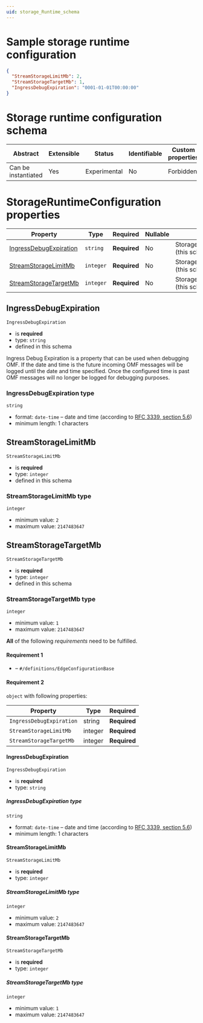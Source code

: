 ```yaml
---
uid: storage_Runtime_schema
---
```


# Sample storage runtime configuration

```json
{
  "StreamStorageLimitMb": 2,
  "StreamStorageTargetMb": 1,
  "IngressDebugExpiration": "0001-01-01T00:00:00"
}
```

# Storage runtime configuration schema

| Abstract            | Extensible | Status       | Identifiable | Custom properties | Additional properties | Defined in                                                 |
| ------------------- | ---------- | ------------ | ------------ | ----------------- | --------------------- | ---------------------------------------------------------- |
| Can be instantiated | Yes        | Experimental | No           | Forbidden         | Forbidden             | [Storage_Runtime_schema.json](Storage_Runtime_schema.json) |

# StorageRuntimeConfiguration properties

| Property                                          | Type      | Required     | Nullable | Defined by                                |
| ------------------------------------------------- | --------- | ------------ | -------- | ----------------------------------------- |
| [IngressDebugExpiration](#ingressdebugexpiration) | `string`  | **Required** | No       | StorageRuntimeConfiguration (this schema) |
| [StreamStorageLimitMb](#streamstoragelimitmb)     | `integer` | **Required** | No       | StorageRuntimeConfiguration (this schema) |
| [StreamStorageTargetMb](#streamstoragetargetmb)   | `integer` | **Required** | No       | StorageRuntimeConfiguration (this schema) |

## IngressDebugExpiration

`IngressDebugExpiration`

- is **required**
- type: `string`
- defined in this schema

Ingress Debug Expiration is a property that can be used when debugging OMF. If the date and time is the future incoming OMF messages will be logged until the date and time specified. Once the configured time is past OMF messages will no longer be logged for debugging purposes.

### IngressDebugExpiration type

`string`

- format: `date-time` – date and time (according to [RFC 3339, section 5.6](http://tools.ietf.org/html/rfc3339))
- minimum length: 1 characters

## StreamStorageLimitMb

`StreamStorageLimitMb`

- is **required**
- type: `integer`
- defined in this schema

### StreamStorageLimitMb type

`integer`

- minimum value: `2`
- maximum value: `2147483647`

## StreamStorageTargetMb

`StreamStorageTargetMb`

- is **required**
- type: `integer`
- defined in this schema

### StreamStorageTargetMb type

`integer`

- minimum value: `1`
- maximum value: `2147483647`

**All** of the following _requirements_ need to be fulfilled.

#### Requirement 1

- []() – `#/definitions/EdgeConfigurationBase`

#### Requirement 2

`object` with following properties:

| Property                 | Type    | Required     |
| ------------------------ | ------- | ------------ |
| `IngressDebugExpiration` | string  | **Required** |
| `StreamStorageLimitMb`   | integer | **Required** |
| `StreamStorageTargetMb`  | integer | **Required** |

#### IngressDebugExpiration

`IngressDebugExpiration`

- is **required**
- type: `string`

##### IngressDebugExpiration type

`string`

- format: `date-time` – date and time (according to [RFC 3339, section 5.6](http://tools.ietf.org/html/rfc3339))
- minimum length: 1 characters

#### StreamStorageLimitMb

`StreamStorageLimitMb`

- is **required**
- type: `integer`

##### StreamStorageLimitMb type

`integer`

- minimum value: `2`
- maximum value: `2147483647`

#### StreamStorageTargetMb

`StreamStorageTargetMb`

- is **required**
- type: `integer`

##### StreamStorageTargetMb type

`integer`

- minimum value: `1`
- maximum value: `2147483647`
